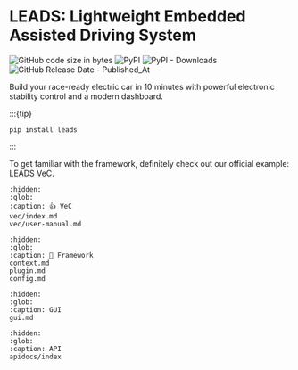 # LEADS: Lightweight Embedded Assisted Driving System

![GitHub code size in bytes](https://img.shields.io/github/languages/code-size/ProjectNeura/LEADS)
![PyPI](https://img.shields.io/pypi/v/leads)
![PyPI - Downloads](https://img.shields.io/pypi/dm/leads)
![GitHub Release Date - Published_At](https://img.shields.io/github/release-date/ProjectNeura/LEADS)

Build your race-ready electric car in 10 minutes with powerful electronic stability control and a modern dashboard.

:::{tip}

```shell
pip install leads
```

:::

To get familiar with the framework, definitely check out our official example: [LEADS VeC](vec/index.html).

```{toctree}
:hidden:
:glob:
:caption: 👍 VeC
vec/index.md
vec/user-manual.md
```

```{toctree}
:hidden:
:glob:
:caption: 🔧 Framework
context.md
plugin.md
config.md
```

```{toctree}
:hidden:
:glob:
:caption: GUI
gui.md
```

```{toctree}
:hidden:
:glob:
:caption: API
apidocs/index
```
